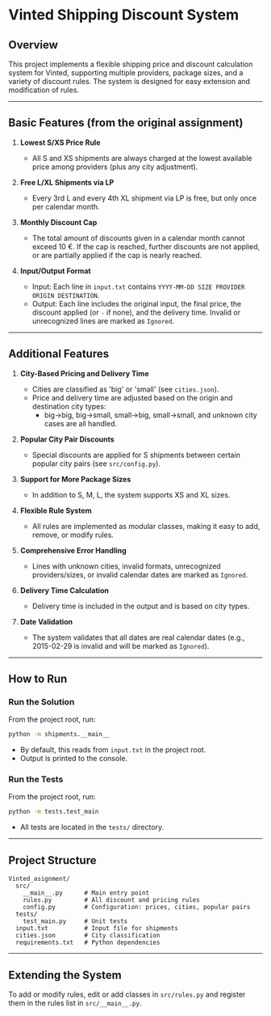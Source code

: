 # Vinted Shipping Discount System

## Overview

This project implements a flexible shipping price and discount calculation system for Vinted, supporting multiple providers, package sizes, and a variety of discount rules. The system is designed for easy extension and modification of rules.

---

## Basic Features (from the original assignment)

1. **Lowest S/XS Price Rule**  
   - All S and XS shipments are always charged at the lowest available price among providers (plus any city adjustment).

2. **Free L/XL Shipments via LP**  
   - Every 3rd L and every 4th XL shipment via LP is free, but only once per calendar month.

3. **Monthly Discount Cap**  
   - The total amount of discounts given in a calendar month cannot exceed 10 €. If the cap is reached, further discounts are not applied, or are partially applied if the cap is nearly reached.

4. **Input/Output Format**  
   - Input: Each line in `input.txt` contains `YYYY-MM-DD SIZE PROVIDER ORIGIN DESTINATION`.
   - Output: Each line includes the original input, the final price, the discount applied (or `-` if none), and the delivery time. Invalid or unrecognized lines are marked as `Ignored`.

---

## Additional Features

1. **City-Based Pricing and Delivery Time**
   - Cities are classified as 'big' or 'small' (see `cities.json`).
   - Price and delivery time are adjusted based on the origin and destination city types:
     - big→big, big→small, small→big, small→small, and unknown city cases are all handled.

2. **Popular City Pair Discounts**
   - Special discounts are applied for S shipments between certain popular city pairs (see `src/config.py`).

3. **Support for More Package Sizes**
   - In addition to S, M, L, the system supports XS and XL sizes.

4. **Flexible Rule System**
   - All rules are implemented as modular classes, making it easy to add, remove, or modify rules.

5. **Comprehensive Error Handling**
   - Lines with unknown cities, invalid formats, unrecognized providers/sizes, or invalid calendar dates are marked as `Ignored`.

6. **Delivery Time Calculation**
   - Delivery time is included in the output and is based on city types.

7. **Date Validation**
   - The system validates that all dates are real calendar dates (e.g., 2015-02-29 is invalid and will be marked as `Ignored`).

---

## How to Run

### **Run the Solution**

From the project root, run:
```bash
python -m shipments.__main__
```
- By default, this reads from `input.txt` in the project root.
- Output is printed to the console.

### **Run the Tests**

From the project root, run:
```bash
python -m tests.test_main
```
- All tests are located in the `tests/` directory.

---

## Project Structure

```
Vinted_asignment/
  src/
    __main__.py      # Main entry point
    rules.py         # All discount and pricing rules
    config.py        # Configuration: prices, cities, popular pairs
  tests/
    test_main.py     # Unit tests
  input.txt          # Input file for shipments
  cities.json        # City classification
  requirements.txt   # Python dependencies
```

---

## Extending the System

To add or modify rules, edit or add classes in `src/rules.py` and register them in the rules list in `src/__main__.py`. 